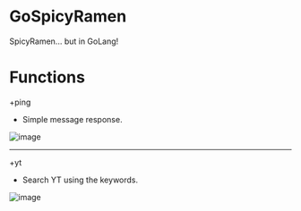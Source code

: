 # GoSpicyRamen
SpicyRamen... but in GoLang!

# Functions
+ping
- Simple message response.

![image](https://user-images.githubusercontent.com/34374766/156901072-b6a69283-255b-4c5b-8fa9-222d26a9cb42.png)

---
+yt <keyword>
- Search YT using the keywords.
  
![image](https://user-images.githubusercontent.com/34374766/156921611-e77e2754-9ecc-4512-b161-6fbb75142103.png)

